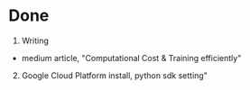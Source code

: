 # Done

1. Writing
- medium article, "Computational Cost & Training efficiently"
2. Google Cloud Platform install, python sdk setting"
